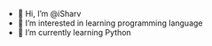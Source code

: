 - 👋 Hi, I’m @iSharv
- 👀 I’m interested in learning programming language
- 🌱 I’m currently learning Python
<!---
iSharv/iSharv is a ✨ special ✨ repository because its `README.md` (this file) appears on your GitHub profile.
You can click the Preview link to take a look at your changes.
--->
